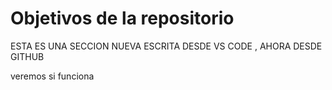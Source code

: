 # Objetivos de la repositorio
ESTA ES UNA SECCION NUEVA ESCRITA DESDE VS CODE , AHORA DESDE GITHUB


veremos si funciona